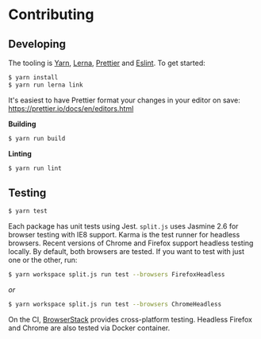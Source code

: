 # Contributing

## Developing

The tooling is [Yarn](https://yarnpkg.com/), [Lerna](https://lernajs.io/),
[Prettier](https://prettier.io/) and [Eslint](https://eslint.org/). To get started:

```bash
$ yarn install
$ yarn run lerna link
```

It's easiest to have Prettier format your changes in your editor on save: https://prettier.io/docs/en/editors.html

**Building**

```bash
$ yarn run build
```

**Linting**

```bash
$ yarn run lint
```

## Testing

```bash
$ yarn test
```

Each package has unit tests using Jest. `split.js` uses Jasmine 2.6 for browser testing with IE8 support.
Karma is the test runner for headless browsers. Recent versions of Chrome and Firefox
support headless testing locally. By default, both browsers are tested. If you want to test
with just one or the other, run:

```bash
$ yarn workspace split.js run test --browsers FirefoxHeadless
```

_or_

```bash
$ yarn workspace split.js run test --browsers ChromeHeadless
```

On the CI, [BrowserStack](http://browserstack.com/) provides cross-platform testing.
Headless Firefox and Chrome are also tested via Docker container.
